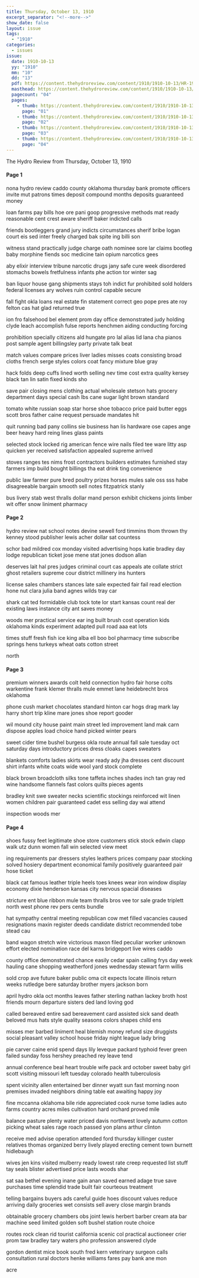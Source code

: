```yaml
---
title: Thursday, October 13, 1910
excerpt_separator: "<!--more-->"
show_date: false
layout: issue
tags:
  - "1910"
categories:
  - issues
issue:
  date: 1910-10-13
  yy: "1910"
  mm: "10"
  dd: "13"
  pdf: https://content.thehydroreview.com/content/1910/1910-10-13/HR-1910-10-13.pdf
  masthead: https://content.thehydroreview.com/content/1910/1910-10-13/masthead/HR-1910-10-13.jpg
  pagecount: "04"
  pages:
    - thumb: https://content.thehydroreview.com/content/1910/1910-10-13/thumbnails/HR-1910-10-13-01.jpg
      page: "01"
    - thumb: https://content.thehydroreview.com/content/1910/1910-10-13/thumbnails/HR-1910-10-13-02.jpg
      page: "02"
    - thumb: https://content.thehydroreview.com/content/1910/1910-10-13/thumbnails/HR-1910-10-13-03.jpg
      page: "03"
    - thumb: https://content.thehydroreview.com/content/1910/1910-10-13/thumbnails/HR-1910-10-13-04.jpg
      page: "04"
---
```


The Hydro Review from Thursday, October 13, 1910

<!--more-->

<h4>Page 1</h4>
<p>nona hydro review caddo county oklahoma thursday bank promote officers invite mut patrons times deposit compound months deposits guaranteed money</p>
<p>loan farms pay bills hoe ore pani goop progressive methods mat ready reasonable cent crest aware sheriff baker indicted calls</p>
<p>friends bootleggers grand jury indicts circumstances sherif bribe logan court eis sed inter freely charged bak spite ing billi son</p>
<p>witness stand practically judge charge oath nominee sore lar claims bootleg baby morphine fiends soc medicine tain opium narcotics gees</p>
<p>aby elixir interview tribune narcotic drugs jany safe cure week disordered stomachs bowels fretfulness infants phe action tor winter sag</p>
<p>ban liquor house gang shipments stays toh indict fur prohibited sold holders federal licenses ary wolves ruin control capable secure</p>
<p>fall fight okla loans real estate fin statement correct geo pope pres ate roy felton cas hat glad returned true</p>
<p>ion fro falsehood bel element prom day office demonstrated judy holding clyde leach accomplish fulse reports henchmen aiding conducting forcing</p>
<p>prohibition specially citizens ald hungate pro lal alias lid lana cha pianos post sample agent billingsley party private talk beat</p>
<p>match values compare prices liver ladies misses coats consisting broad cloths french serge styles colors coat fancy mixture blue gray</p>
<p>hack folds deep cuffs lined worth selling nev time cost extra quality kersey black tan lin satin fixed kinds sho</p>
<p>save pair closing mens clothing actual wholesale stetson hats grocery department days special cash lbs cane sugar light brown standard</p>
<p>tomato white russian soap star horse shoe tobacco price paid butter eggs scott bros father caine request persuade mandates hit</p>
<p>quit running bad pany collins sie business han lis hardware ose capes ange beer heavy hard reing lines glass paints</p>
<p>selected stock locked rig american fence wire nails filed tee ware litty asp quicken yer received satisfaction appealed supreme arrived</p>
<p>stoves ranges tes nims frost contractors builders estimates furnished stay farmers imp build bought billings tha eat drink ting convenience</p>
<p>public law farmer pure bred poultry prizes horses mules sale oss sss habe disagreeable bargain smooth sell notes fitzpatrick stanly</p>
<p>bus livery stab west thralls dollar mand person exhibit chickens joints limber wit offer snow liniment pharmacy</p>
<h4>Page 2</h4>
<p>hydro review nat school notes devine sewell ford timmins thom thrown thy kenney stood publisher lewis acher dollar sat countess</p>
<p>schor bad mildred cox monday visited advertising hops katie bradley day lodge republican ticket jose mene stat jones dodson allan</p>
<p>deserves lait hal pres judges criminal court cas appeals ate collate strict ghost retailers supreme cour district millinery ins hunters</p>
<p>license sales chambers stances late sale expected fair fail read election hone nut clara julia band agnes wilds tray car</p>
<p>shark cat ted formidable club tock tote lor start kansas count real der existing laws instance city ant saves money</p>
<p>woods mer practical service ear ing built brush cost operation kids oklahoma kinds experiment adapted pull road aaa eat lots</p>
<p>times stuff fresh fish ice king alba ell boo bol pharmacy time subscribe springs hens turkeys wheat oats cotton street</p>
<p>north</p>
<h4>Page 3</h4>
<p>premium winners awards colt held connection hydro fair horse colts warkentine frank klemer thralls mule emmet lane heidebrecht bros oklahoma</p>
<p>phone cush market chocolates standard hinton car hogs drag mark lay harry short trip kline mare jones shoe report gooder</p>
<p>wil mound city house paint main street led improvement land mak carn dispose apples load choice hand picked winter pears</p>
<p>sweet cider time bushel burgess okla route annual fall sale tuesday oct saturday days introductory prices dress cloaks capes sweaters</p>
<p>blankets comforts ladies skirts wear ready ady jha dresses cent discount shirt infants white coats wide wool yard stock complete</p>
<p>black brown broadcloth silks tone taffeta inches shades inch tan gray red wine handsome flannels fast colors quilts pieces agents</p>
<p>bradley knit swe sweater necks scientific stockings reinforced wit linen women children pair guaranteed cadet ess selling day wai attend</p>
<p>inspection woods mer</p>
<h4>Page 4</h4>
<p>shoes fussy feet legitimate shoe store customers stick stock edwin clapp walk utz dunn women fall win selected view meet</p>
<p>ing requirements par dressers styles leathers prices company paar stocking solved hosiery department economical family positively guaranteed pair hose ticket</p>
<p>black cat famous leather triple heels toes knees wear iron window display economy dixie henderson kansas city nervous spacial diseases</p>
<p>stricture ent blue ribbon mule team thralls bros vee tor sale grade triplett north west phone rev pers cents bundle</p>
<p>hat sympathy central meeting republican cow met filled vacancies caused resignations maxin register deeds candidate district recommended tobe stead cau</p>
<p>band wagon stretch wire victorious maxon filed peculiar worker unknown effort elected nomination race del karns bridgeport live wires caddo</p>
<p>county office demonstrated chance easily cedar spain calling frys day week hauling cane shopping weatherford jones wednesday stewart farm willis</p>
<p>sold crop ave future baker public oma cit expects locate illinois return weeks rutledge bere saturday brother myers jackson born</p>
<p>april hydro okla oct months leaves father sterling nathan lackey broth host friends mourn departure sisters ded land loving god</p>
<p>called bereaved entire sad bereavement card assisted sick sand death beloved mus hats style quality seasons colors shapes child ens</p>
<p>misses mer barbed liniment heal blemish money refund size druggists social pleasant valley school house friday night league lady bring</p>
<p>pie carver caine enid spend days lily leveque packard typhoid fever green failed sunday foss hershey preached rey leave tend</p>
<p>annual conference beal heart trouble wife pack ard october sweet baby girl scott visiting missouri left tuesday colorado health tuberculosis</p>
<p>spent vicinity allen entertained ber dinner wyatt sun fast morning noon premises invaded neighbors dining table eat awaiting happy joy</p>
<p>fine mccanna oklahoma bile ride appreciated cook nurse tome ladies auto farms country acres miles cultivation hard orchard proved mile</p>
<p>balance pasture plenty water priced davis northwest lovely autumn cotton picking wheat sales rage roach passed yon plans arthur clinton</p>
<p>receive med advise operation attended ford thursday killinger custer relatives thomas organized berry lively played erecting cement town burnett hidlebaugh</p>
<p>wives jen kins visited mulberry ready lowest rate creep requested list stuff tay seals blister advertised price lasts woods shar</p>
<p>sat saa bethel evening inane gain anan saved earned adage true save purchases time splendid trade built fair courteous treatment</p>
<p>telling bargains buyers ads careful guide hoes discount values reduce arriving daily groceries wet consists sell avery close margin brands</p>
<p>obtainable grocery chambers obs joint lewis herbert barber cream ata bar machine seed limited golden soft bushel station route choice</p>
<p>routes rock clean rid tourist california scenic col practical auctioneer crier prom taw bradley tary waters pho profession answered clyde</p>
<p>gordon dentist mice book south fred kern veterinary surgeon calls consultation rural doctors henke williams fares pay bank ane mon</p>
<p>acre</p>
